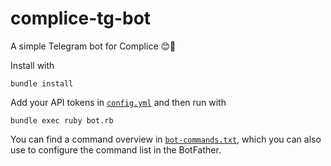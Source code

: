 # complice-tg-bot
A simple Telegram bot for Complice 😊🐳

Install with
``` console
bundle install
```

Add your API tokens in [`config.yml`](config.yml) and then run with
``` console
bundle exec ruby bot.rb
```

You can find a command overview in [`bot-commands.txt`](bot-commands.txt), which you can also use to configure the command list in the BotFather.
